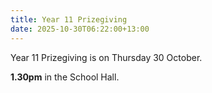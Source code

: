 ```yaml
---
title: Year 11 Prizegiving
date: 2025-10-30T06:22:00+13:00
---
```

Year 11 Prizegiving is on Thursday 30 October.

**1.30pm** in the School Hall.
